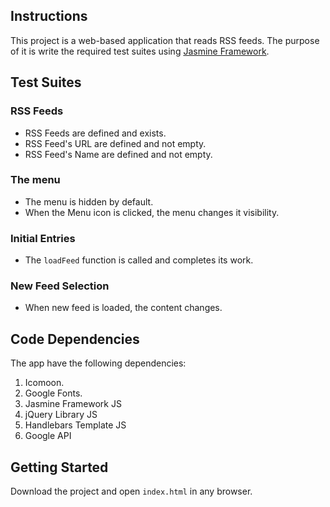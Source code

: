 ## Instructions

This project is a web-based application that reads RSS feeds. 
The purpose of it is write the required test suites using [Jasmine Framework](https://jasmine.github.io/).


## Test Suites

### RSS Feeds

- RSS Feeds are defined and exists.
- RSS Feed's URL are defined and not empty.
- RSS Feed's Name are defined and not empty.

### The menu

- The menu is hidden by default.
- When the Menu icon is clicked, the menu changes it visibility.

### Initial Entries

- The `loadFeed` function is called and completes its work.

### New Feed Selection

- When new feed is loaded, the content changes.


## Code Dependencies

The app have the following dependencies:

1. Icomoon.
2. Google Fonts.
3. Jasmine Framework JS
4. jQuery Library JS
5. Handlebars Template JS
6. Google API 

## Getting Started

Download the project and open `index.html` in any browser.
